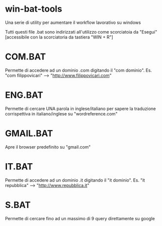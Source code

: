 # win-bat-tools
Una serie di utility per aumentare il workflow lavorativo su windows

Tutti questi file .bat sono indirizzati all'utilizzo come scorciatoia da "Esegui" 
[accessibile con la scorciatoria da tastiera "WIN + R"]

# COM.BAT

Permette di accedere ad un dominio .com digitando il "com dominio". 
    Es. "com filippovicari" --> "http://www.filippovicari.com"
    
    
# ENG.BAT

Permette di cercare UNA parola in inglese/italiano per sapere la traduzione corrispettiva in italiano/inglese su "wordreference.com"


# GMAIL.BAT

Apre il browser predefinito su "gmail.com"


# IT.BAT

Permette di accedere ad un dominio .it digitando il "it dominio". 
    Es. "it repubblica" --> "http://www.repubblica.it"

# S.BAT

Permette di cercare fino ad un massimo di 9 query direttamente su google
